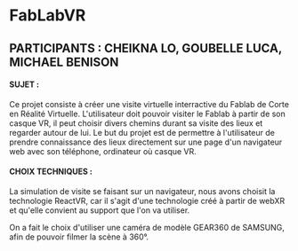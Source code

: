 # FabLabVR

##  PARTICIPANTS : CHEIKNA LO, GOUBELLE LUCA, MICHAEL BENISON
#### SUJET : 
  Ce projet consiste à créer une visite virtuelle interractive du Fablab de Corte en Réalité Virtuelle.
  L'utilisateur doit pouvoir visiter le Fablab à partir de son casque VR, il peut choisir divers chemins
  durant sa visite des lieux et regarder autour de lui. Le but du projet est de permettre à l'utilisateur
  de prendre connaissance des lieux directement sur une page d'un navigateur web avec son téléphone, 
  ordinateur où casque VR.
  
  
#### CHOIX TECHNIQUES :
  La simulation de visite se faisant sur un navigateur, nous avons choisit la technologie ReactVR, car
  il s'agit d'une technologie créé à partir de webXR et qu'elle convient au support que l'on va utiliser.
  
  On a fait le choix d'utiliser une caméra de modèle GEAR360 de SAMSUNG, afin de pouvoir filmer la 
  scène à 360°.
